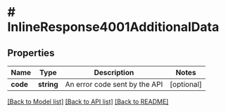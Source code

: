 # # InlineResponse4001AdditionalData

## Properties

Name | Type | Description | Notes
------------ | ------------- | ------------- | -------------
**code** | **string** | An error code sent by the API | [optional]

[[Back to Model list]](../../README.md#models) [[Back to API list]](../../README.md#endpoints) [[Back to README]](../../README.md)
